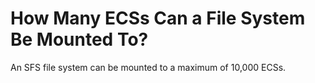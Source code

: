 # How Many ECSs Can a File System Be Mounted To?<a name="sfs_01_0074"></a>

An SFS file system can be mounted to a maximum of 10,000 ECSs.


